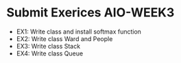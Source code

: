 # Submit Exerices AIO-WEEK3
- EX1: Write class and install softmax function
- EX2: Write class Ward and People
- EX3: Write class Stack 
- EX4: Write class Queue  
